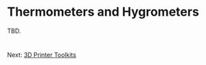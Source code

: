 # Thermometers and Hygrometers
TBD.

#
Next: [3D Printer Toolkits](https://github.com/500Foods/WelcomeToTroodon/blob/main/docs/level_1/toolkits.md)
